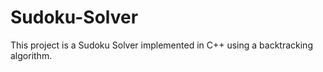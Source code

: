 # Sudoku-Solver
This project is a Sudoku Solver implemented in C++ using a backtracking algorithm. 
